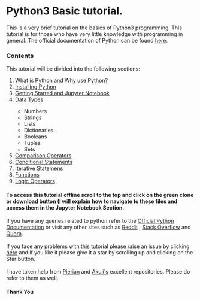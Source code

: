 <h1>Python3 Basic tutorial.</h1>
This is a very brief tutorial on the basics of Python3 programming. This tutorial is for those who have very little knowledge with programming in general. The official documentation of Python can be found <a href="https://docs.python.org/3/tutorial/">here</a>.
<h3>Contents</h3>
This tutorial will be divided into the following sections:
<ol>
  <li><a href ="https://github.com/Samden98/Python-Basic-Tutorial/blob/master/What%20is%20Python%20and%20Why%20use%20Python%3F.md">What is Python and Why use Python?</a></li>
  <li><a href="https://github.com/Samden98/Python-Basic-Tutorial/blob/master/Installing%20Python.md">Installing Python</a></li>
  <li><a href="https://github.com/Samden98/Python-Basic-Tutorial/tree/master/Getting%20Started%20and%20Jupyter%20Notebook">Getting Started and Jupyter Notebook</a></li>
  <li><a href="https://github.com/Samden98/Python-Basic-Tutorial/tree/master/Data%20Types">Data Types</a></li>
  <ul>
    <li>Numbers</li>
    <li>Strings</li>
    <li>Lists</li>
    <li>Dictionaries</li>
    <li>Booleans</li>
    <li>Tuples</li>
    <li>Sets</li>
  </ul>
  <li><a href="https://github.com/Samden98/Python-Basic-Tutorial/tree/master/Comparision%20Operators">Comparison Operators</a></li>
  <li><a href="https://github.com/Samden98/Python-Basic-Tutorial/tree/master/Conditional%20Statements">Conditional Statements</a></li>
  <li><a href="https://github.com/Samden98/Python-Basic-Tutorial/tree/master/Iterative%20Statements">Iterative Statemens</a></li>
  <li><a href="https://github.com/Samden98/Python-Basic-Tutorial/tree/master/Functions">Functions</a></li>
  <li><a href="https://github.com/Samden98/Python-Basic-Tutorial/tree/master/Logic%20Operators">Logic Operators</a></li>
</ol>

<h4>To access this tutorial offline scroll to the top and click on the green clone or download button (I will explain how to navigate to these files and access them in the Jupyter Notebook Section.</h4>
If you have any queries related to python refer to the <a href ="https://docs.python.org/3/">Official Python Documentation</a> or visit any other sites such as <a href="https://www.reddit.com/r/Python/">Reddit</a> , <a href= "https://stackoverflow.com/questions/tagged/python">Stack Overflow</a> and <a href="https://www.quora.com/topic/Python-programming-language-1">Quora</a>.<br><br>
If you face any problems with this tutorial please raise an issue by clicking <a href="https://github.com/Samden98/Python-Basic-Tutorial/issues/new">here</a> and if you like it please give it a star by scrolling up and clicking on the Star button.
<br><br>
I have taken help from <a href="https://github.com/Pierian-Data/Complete-Python-3-Bootcamp">Pierian</a> and <a href="https://github.com/Akuli/python-tutorial">Akuli's</a> excellent repositories. Please do refer to them as well.

<h4>Thank You </h4>


 
  


